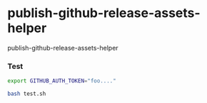 # publish-github-release-assets-helper
publish-github-release-assets-helper











### Test

```bash
export GITHUB_AUTH_TOKEN="foo...."

bash test.sh
```
